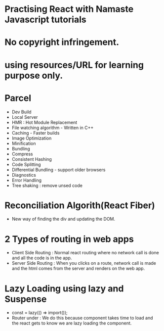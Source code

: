 # Practising React with Namaste Javascript tutorials
# No copyright infringement.
# using resources/URL for learning purpose only.

# Parcel
- Dev Build
- Local Server
- HMR : Hot Module Replacement
- File watching algorithm - Written in C++
- Caching - Faster builds
- Image Optimization
- Minification
- Bundling
- Compress
- Consistent Hashing
- Code Splitting
- Differential Bundling - support older browsers
- Diagnostics
- Error Handling
- Tree shaking : remove unsed code


# Reconciliation Algorith(React Fiber)
- New way of finding the div and updating the DOM.

# 2 Types of routing in web apps
- Client Side Routing : Normal react routing where no network call is done and all the code is in the app.
- Server Side Routing : When you clicks on a route, network call is made and the html comes from the server and renders on the web app.

# Lazy Loading using lazy and Suspense
- const <Component-Name> = lazy(() => import(<component-path>));
- Router under <Suspense><Component-name></Suspense> : We do this because component takes time to load and the react gets to know we are lazy loading the component.